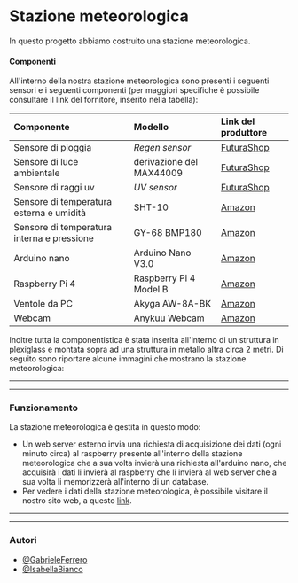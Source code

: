 
# Stazione meteorologica

In questo progetto abbiamo costruito una stazione meteorologica.

#### Componenti
All'interno della nostra stazione meteorologica sono presenti i 
seguenti sensori e i seguenti componenti (per maggiori specifiche
è possibile consultare il link del fornitore, inserito nella tabella):

| Componente | Modello     | Link del produttore                |
| :-------- | :------- | :------------------------- |
| Sensore di pioggia | *Regen sensor* |[FuturaShop](https://www.futurashop.it/sensore-pioggia-con-elettronica-2846-rainmod?search=%20%092846-RAINMOD) |
| Sensore di luce ambientale |derivazione del MAX44009 |[FuturaShop](https://www.futurashop.it/sensore-di-luce-ambiente-con-MAX44009-8300-YXB235?search=8300-YXB235)|
| Sensore di raggi uv | *UV sensor* | [FuturaShop](https://www.futurashop.it/scheda-con-sensore-raggi-uv-2850-uvsensor?search=8300-UVDETMOD)|
| Sensore di temperatura esterna e umidità| SHT-10| [Amazon](https://www.amazon.it/Shoplice-Sensore-Temperatura-umidit%C3%A0-SHT10-03/dp/B08TT7N8RM/ref=sr_1_5?__mk_it_IT=%C3%85M%C3%85%C5%BD%C3%95%C3%91&keywords=sht10&qid=1638792230&sr=8-5)|
| Sensore di temperatura interna e pressione| GY-68 BMP180| [Amazon](https://www.amazon.it/ZHITING-Temperatura-barometrica-sostituisce-Confezione/dp/B0859ZQBHM/ref=sr_1_1?__mk_it_IT=%C3%85M%C3%85%C5%BD%C3%95%C3%91&keywords=gy60bmp180&qid=1638792364&sr=8-1)|
| Arduino nano | Arduino Nano V3.0| [Amazon](https://www.amazon.it/AZDelivery-Atmega328-compatibile-Arduino-CH340/dp/B01LWSJBTD/ref=sr_1_8?__mk_it_IT=%C3%85M%C3%85%C5%BD%C3%95%C3%91&keywords=arduino+nano&qid=1638792450&sr=8-8)|
| Raspberry Pi 4 | Raspberry Pi 4 Model B | [Amazon](https://www.amazon.it/Raspberry-Barebone-Alimentatore-Custodia-Protettiva/dp/B09HGH5YFN/ref=sr_1_1_sspa?__mk_it_IT=%C3%85M%C3%85%C5%BD%C3%95%C3%91&crid=1SLO2Q3XEIFD9&keywords=raspberry+pi+4&qid=1638792653&sprefix=raspberr+%2Caps%2C188&sr=8-1-spons&psc=1&smid=A8ALI5M96L1HO&spLa=ZW5jcnlwdGVkUXVhbGlmaWVyPUE3NzkwVTFITExVVUYmZW5jcnlwdGVkSWQ9QTA1NTIwMDkzRDdVOTJFWjkwNDA3JmVuY3J5cHRlZEFkSWQ9QTA5ODIzOTFISDVCQ0NNTDFPUVYmd2lkZ2V0TmFtZT1zcF9hdGYmYWN0aW9uPWNsaWNrUmVkaXJlY3QmZG9Ob3RMb2dDbGljaz10cnVl)|
| Ventole da PC | Akyga AW-8A-BK | [Amazon](https://www.amazon.it/Akyga-AW-8A-BK-Ventola-Molex-colore/dp/B07TYLRD8S/ref=sr_1_10?__mk_it_IT=%C3%85M%C3%85%C5%BD%C3%95%C3%91&keywords=ventole+pc&qid=1638792712&sr=8-10)|
| Webcam | Anykuu Webcam | [Amazon](https://www.amazon.it/Anykuu-Microfono-Compatibile-Windows-Desktop/dp/B08K3YCRPS/ref=sr_1_8?__mk_it_IT=%C3%85M%C3%85%C5%BD%C3%95%C3%91&keywords=camera+pc&qid=1638792882&refinements=p_36%3A1631632031&rnid=1631630031&s=pc&sr=1-8)|

Inoltre tutta la componentistica è stata inserita all'interno di un struttura in plexiglass e montata sopra ad una struttura in metallo altra circa 2 metri.
Di seguito sono riportare alcune immagini che mostrano la stazione meteorologica:



---
---

### Funzionamento

La stazione meteorologica è gestita in questo modo:


- Un web server esterno invia una richiesta di acquisizione dei dati (ogni minuto circa) al raspberry presente all'interno della stazione meteorologica che a sua volta invierà una richiesta all'arduino nano, che acquisirà i dati li invierà al raspberry che li invierà al web server che a sua volta li memorizzerà all'interno di un database.
- Per vedere i dati della stazione meteorologica, è possibile visitare il nostro sito web, a questo [link](//).

---
---
### Autori
- [@GabrieleFerrero](https://github.com/GabrieleFerrero)
- [@IsabellaBianco](https://github.com/IsabellaBianco)

